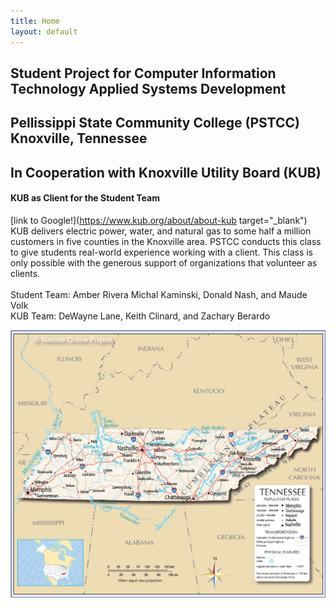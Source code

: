 ```yaml
---
title: Home
layout: default
---
```

## Student Project for Computer Information Technology Applied Systems Development
## Pellissippi State Community College (PSTCC) Knoxville, Tennessee 
## In Cooperation with Knoxville Utility Board (KUB)
#### KUB as Client for the Student Team
[link to Google!](https://www.kub.org/about/about-kub target="_blank")
KUB delivers electric power, water, and natural gas to some half a million customers in five counties in the Knoxville area. PSTCC conducts this class to give students real-world experience working with a client. This class is only possible with the generous support of organizations that volunteer as clients. <br /><br />
Student Team: Amber Rivera Michal Kaminski, Donald Nash, and Maude Volk <br />
KUB Team: DeWayne Lane, Keith Clinard, and Zachary Berardo

![GitHub](./images/Tennessee_map.jpg)
